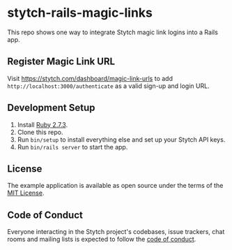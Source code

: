 # stytch-rails-magic-links

This repo shows one way to integrate Stytch magic link logins into a Rails app.

## Register Magic Link URL
Visit https://stytch.com/dashboard/magic-link-urls to add
`http://localhost:3000/authenticate` as a valid sign-up and login URL.

## Development Setup

1. Install [Ruby 2.7.3](https://www.ruby-lang.org/en/downloads/).
2. Clone this repo.
3. Run `bin/setup` to install everything else and set up your Stytch API keys.
4. Run `bin/rails server` to start the app.

## License

The example application is available as open source under the terms of the [MIT License](https://opensource.org/licenses/MIT).

## Code of Conduct

Everyone interacting in the Stytch project's codebases, issue trackers, chat rooms and mailing lists is expected to follow the [code of conduct](CODE_OF_CONDUCT.md).

